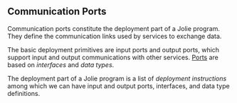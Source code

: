 ## Communication Ports

Communication ports constitute the deployment part of a Jolie program. 
They define the communication links used by services to exchange data.

The basic deployment primitives are input ports and output ports, which support input and output communications with other services. 
[Ports](ports) are based on *interfaces* and *data types*.

The deployment part of a Jolie program is a list of *deployment instructions* among which we can have input and output ports, interfaces, and data type definitions.